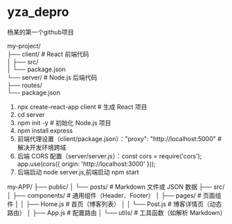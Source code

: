 # yza_depro
杨某的第一个github项目

my-project/  
├── client/        # React 前端代码  
│   ├── src/  
│   └── package.json  
└── server/        # Node.js 后端代码  
    ├── routes/  
    └── package.json

1. npx create-react-app client  # 生成 React 项目
2. cd server
3. npm init -y  # 初始化 Node.js 项目
4. npm install express
5. 前端代理设置‌（client/package.json）："proxy": "http://localhost:5000"  # 解决开发环境跨域
6. ‌后端 CORS 配置‌（server/server.js）：const cors = require('cors');  app.use(cors({ origin: 'http://localhost:3000' }));
7. 后端启动 node server.js,前端启动 npm start

my-APP/
├── public/
│   └── posts/            # Markdown 文件或 JSON 数据
├── src/
│   ├── components/       # 通用组件（Header、Footer）
│   ├── pages/            # 页面组件
│   │   ├── Home.js       # 首页（博客列表）
│   │   └── Post.js       # 博客详情页（动态路由）
│   ├── App.js           # 配置路由
│   └── utils/           # 工具函数（如解析 Markdown）
